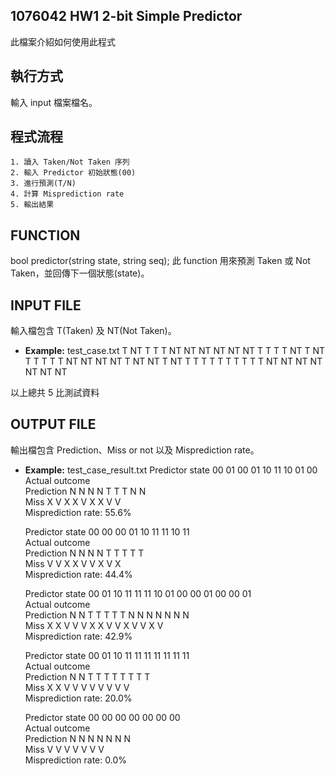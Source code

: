 ## 1076042 HW1 2-bit Simple Predictor
此檔案介紹如何使用此程式

## 執行方式
輸入 input 檔案檔名。

## 程式流程
	1. 讀入 Taken/Not Taken 序列
	2. 輸入 Predictor 初始狀態(00)
	3. 進行預測(T/N)
	4. 計算 Misprediction rate
	5. 輸出結果

## FUNCTION
bool predictor(string state, string seq);
此 function 用來預測 Taken 或 Not Taken，並回傳下一個狀態(state)。

## INPUT FILE
輸入檔包含 T(Taken) 及 NT(Not Taken)。
* **Example:** test_case.txt
	T NT T T T NT NT NT NT
	NT NT T T T T NT T NT
	T T T T T NT NT NT NT T NT NT T NT
	T T T T T T T T T T
	NT NT NT NT NT NT NT

以上總共 5 比測試資料

## OUTPUT FILE
輸出檔包含 Prediction、Miss or not 以及 Misprediction rate。
* **Example:** test_case_result.txt
	Predictor state	00	01	00	01	10	11	10	01	00	
	Actual outcome	
	Prediction	N	N	N	N	T	T	T	N	N	
	Miss		X	V	X	X	V	X	X	V	V	
	Misprediction rate: 55.6%

	Predictor state	00	00	00	01	10	11	11	10	11	
	Actual outcome	
	Prediction	N	N	N	N	T	T	T	T	T	
	Miss		V	V	X	X	V	V	X	V	X	
	Misprediction rate: 44.4%

	Predictor state	00	01	10	11	11	11	10	01	00	00	01	00	00	01	
	Actual outcome	
	Prediction	N	N	T	T	T	T	T	N	N	N	N	N	N	N	
	Miss		X	X	V	V	V	X	X	V	V	X	V	V	X	V	
	Misprediction rate: 42.9%

	Predictor state	00	01	10	11	11	11	11	11	11	11	
	Actual outcome	
	Prediction	N	N	T	T	T	T	T	T	T	T	
	Miss		X	X	V	V	V	V	V	V	V	V	
	Misprediction rate: 20.0%

	Predictor state	00	00	00	00	00	00	00	
	Actual outcome	
	Prediction	N	N	N	N	N	N	N	
	Miss		V	V	V	V	V	V	V	
	Misprediction rate: 0.0%
